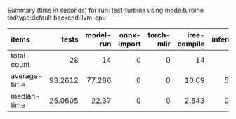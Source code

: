 Summary (time in seconds) for run: test-turbine using mode:turbine todtype:default backend:llvm-cpu

| items        |   tests |   model-run |   onnx-import |   torch-mlir |   iree-compile |   inference |
|:-------------|--------:|------------:|--------------:|-------------:|---------------:|------------:|
| total-count  | 28      |      14     |             0 |            0 |         14     |       3     |
| average-time | 93.2612 |      77.286 |             0 |            0 |         10.09  |       5.885 |
| median-time  | 25.0605 |      22.37  |             0 |            0 |          2.543 |       0.146 |
